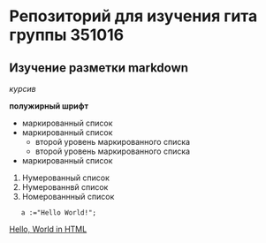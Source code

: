 # Репозиторий для изучения гита группы 351016

## Изучение разметки markdown

*курсив*

**полужирный шрифт**

* маркированный список
* маркированный список
    * второй уровень маркированного списка
    * второй уровень маркированного списка
* маркированный список

1. Нумерованный список
1. Нумерованнвй список
3. Номерованнный список

```
   a :="Hello World!";
 ```  

 [Hello, World in HTML](\index.html)